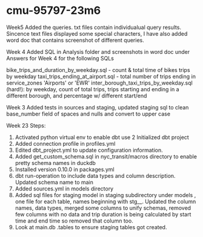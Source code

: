 # cmu-95797-23m6
Week5
Added the queries. txt files contain individualual query results. Sincence text files displayed some special characters, I have also added word doc that contains screenshot of different queries.

Week 4
Added SQL in Analysis folder and screenshots in word doc under Answers for Week 4 for the following SQLs

bike_trips_and_duration_by_weekday.sql - count & total time of bikes trips by weekday
taxi_trips_ending_at_airport.sql - total number of trips ending in service_zones 'Airports' or 'EWR'
inter_borough_taxi_trips_by_weekday.sql (hard!): by weekday, 
count of total trips, trips starting and ending in a different borough, and 
percentage w/ different start/end


Week 3
Added tests in sources and staging, updated staging sql to clean base_number field of spaces and nulls and convert to upper case

Week 23
Steps:
1. Activated python virtual env to enable dbt use
2 Initialized dbt project
3. Added connection profile in profiles.yml
4. Edited dbt_project.yml to update configuration information.
5. Added get_custom_schema.sql in nyc_transit/macros directory to enable pretty schema names in duckdb
6. Installed version 0.10.0 in packages.yml
7. dbt run-operation to include data types and column description. Updated schema name to main
8. Added sources.yml in models directory
9. Added sql files for staging model in staging subdirectory under models , one file for each table, names beginning with stg__. Updated the column names, data types, merged some columns to unify schemas, removed few columns with no data and trip duration is being calculated by start time and end time so removed that column too.
10. Look at main.db .tables to ensure staging tables got created.